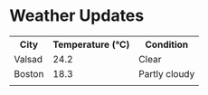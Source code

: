 # Weather Updates

<!-- WEATHER-UPDATE-START -->
<table><tr><th>City</th><th>Temperature (°C)</th><th>Condition</th></tr><tr><td>Valsad</td><td>24.2</td><td>Clear</td></tr><tr><td>Boston</td><td>18.3</td><td>Partly cloudy</td></tr><tr><td></td><td></td><td></td></tr></table>
<!-- WEATHER-UPDATE-END -->
